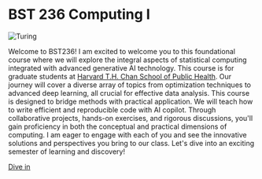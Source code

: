 # BST 236 Computing I

![Turing](../assets/covers/chapter_welcome_turing.jpg)

Welcome to BST236! I am excited to welcome you to this foundational course where we will explore the integral aspects of statistical computing integrated with advanced generative AI technology. This course is for graduate students at [Harvard T.H. Chan School of Public Health](https://www.hsph.harvard.edu/). Our journey will cover a diverse array of topics from optimization techniques to advanced deep learning, all crucial for effective data analysis. This course is designed to bridge methods with practical application. We will teach how to write efficient and reproducible code with AI copilot. Through collaborative projects, hands-on exercises, and rigorous discussions, you'll gain proficiency in both the conceptual and practical dimensions of computing. I am eager to engage with each of you and see the innovative solutions and perspectives you bring to our class. Let's dive into an exciting semester of learning and discovery!


[Dive in](chapter_syllabus/)
